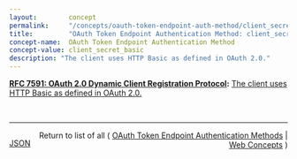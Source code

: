 ```yaml
---
layout:        concept
permalink:     "/concepts/oauth-token-endpoint-auth-method/client_secret_basic"
title:         "OAuth Token Endpoint Authentication Method: client_secret_basic"
concept-name:  OAuth Token Endpoint Authentication Method
concept-value: client_secret_basic
description: "The client uses HTTP Basic as defined in OAuth 2.0."
---
```


**[RFC 7591: OAuth 2.0 Dynamic Client Registration Protocol](/specs/IETF/RFC/7591 "This specification defines mechanisms for dynamically registering OAuth 2.0 clients with authorization servers. Registration requests send a set of desired client metadata values to the authorization server. The resulting registration responses return a client identifier to use at the authorization server and the client metadata values registered for the client. The client can then use this registration information to communicate with the authorization server using the OAuth 2.0 protocol. This specification also defines a set of common client metadata fields and values for clients to use during registration."):** [The client uses HTTP Basic as defined in OAuth 2.0.](http://tools.ietf.org/html/rfc7591#section-2 "Read documentation for OAuth Token Endpoint Authentication Method &#34;client_secret_basic&#34;")

<br/>
<hr/>

<p style="float : left"><a href="./client_secret_basic.json" title="JSON representing this particular Web Concept value">JSON</a></p>
<p style="text-align: right">Return to list of all ( <a href="../oauth-token-endpoint-auth-methods">OAuth Token Endpoint Authentication Methods</a> | <a href="../">Web Concepts</a> )</p>

